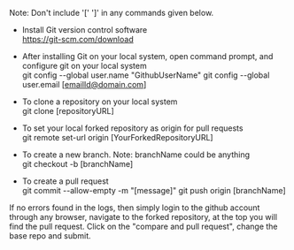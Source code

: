 Note: Don't include '[' ']' in any commands given below.

* Install Git version control software <br>
https://git-scm.com/download

* After installing Git on your local system, open command prompt, and configure git on your local system <br>
git config --global user.name "GithubUserName"
git config --global user.email [emailId@domain.com]

* To clone a repository on your local system <br>
git clone [repositoryURL]

* To set your local forked repository as origin for pull requests <br>
git remote set-url origin [YourForkedRepositoryURL]

* To create a new branch. Note: branchName could be anything <br>
git checkout -b [branchName]   

* To create a pull request <br>
git commit --allow-empty -m "[message]"
git push origin [branchName]

If no errors found in the logs, then simply login to the github account through any browser, navigate to the forked repository, at the top you will find the pull request. Click on the "compare and pull request", change the base repo and submit.





